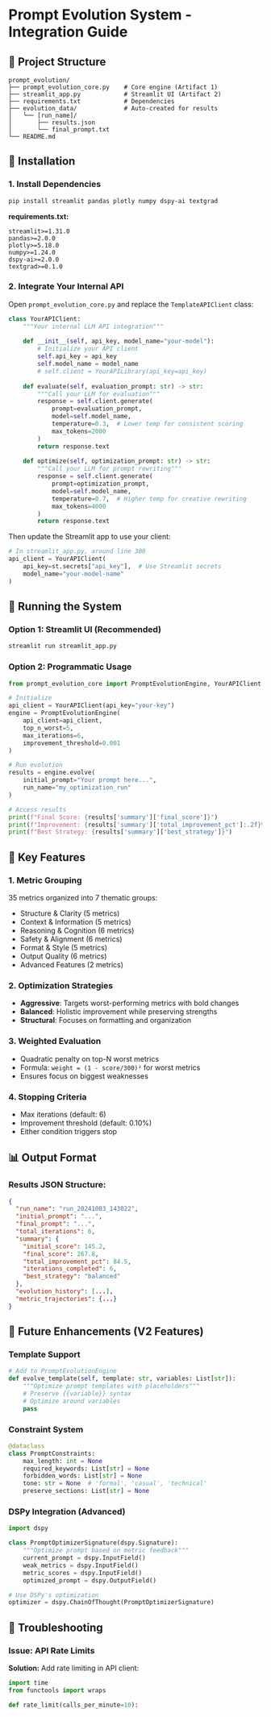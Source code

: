 # Prompt Evolution System - Integration Guide

## 📁 Project Structure

```
prompt_evolution/
├── prompt_evolution_core.py    # Core engine (Artifact 1)
├── streamlit_app.py            # Streamlit UI (Artifact 2)
├── requirements.txt            # Dependencies
├── evolution_data/             # Auto-created for results
│   └── [run_name]/
│       ├── results.json
│       └── final_prompt.txt
└── README.md
```

## 🔧 Installation

### 1. Install Dependencies

```bash
pip install streamlit pandas plotly numpy dspy-ai textgrad
```

**requirements.txt:**
```
streamlit>=1.31.0
pandas>=2.0.0
plotly>=5.18.0
numpy>=1.24.0
dspy-ai>=2.0.0
textgrad>=0.1.0
```

### 2. Integrate Your Internal API

Open `prompt_evolution_core.py` and replace the `TemplateAPIClient` class:

```python
class YourAPIClient:
    """Your internal LLM API integration"""
    
    def __init__(self, api_key, model_name="your-model"):
        # Initialize your API client
        self.api_key = api_key
        self.model_name = model_name
        # self.client = YourAPILibrary(api_key=api_key)
    
    def evaluate(self, evaluation_prompt: str) -> str:
        """Call your LLM for evaluation"""
        response = self.client.generate(
            prompt=evaluation_prompt,
            model=self.model_name,
            temperature=0.3,  # Lower temp for consistent scoring
            max_tokens=2000
        )
        return response.text
    
    def optimize(self, optimization_prompt: str) -> str:
        """Call your LLM for prompt rewriting"""
        response = self.client.generate(
            prompt=optimization_prompt,
            model=self.model_name,
            temperature=0.7,  # Higher temp for creative rewriting
            max_tokens=4000
        )
        return response.text
```

Then update the Streamlit app to use your client:

```python
# In streamlit_app.py, around line 300
api_client = YourAPIClient(
    api_key=st.secrets["api_key"],  # Use Streamlit secrets
    model_name="your-model-name"
)
```

## 🚀 Running the System

### Option 1: Streamlit UI (Recommended)

```bash
streamlit run streamlit_app.py
```

### Option 2: Programmatic Usage

```python
from prompt_evolution_core import PromptEvolutionEngine, YourAPIClient

# Initialize
api_client = YourAPIClient(api_key="your-key")
engine = PromptEvolutionEngine(
    api_client=api_client,
    top_n_worst=5,
    max_iterations=6,
    improvement_threshold=0.001
)

# Run evolution
results = engine.evolve(
    initial_prompt="Your prompt here...",
    run_name="my_optimization_run"
)

# Access results
print(f"Final Score: {results['summary']['final_score']}")
print(f"Improvement: {results['summary']['total_improvement_pct']:.2f}%")
print(f"Best Strategy: {results['summary']['best_strategy']}")
```

## 🎯 Key Features

### 1. **Metric Grouping**
35 metrics organized into 7 thematic groups:
- Structure & Clarity (5 metrics)
- Context & Information (5 metrics)
- Reasoning & Cognition (6 metrics)
- Safety & Alignment (6 metrics)
- Format & Style (5 metrics)
- Output Quality (6 metrics)
- Advanced Features (2 metrics)

### 2. **Optimization Strategies**
- **Aggressive**: Targets worst-performing metrics with bold changes
- **Balanced**: Holistic improvement while preserving strengths
- **Structural**: Focuses on formatting and organization

### 3. **Weighted Evaluation**
- Quadratic penalty on top-N worst metrics
- Formula: `weight = (1 - score/300)²` for worst metrics
- Ensures focus on biggest weaknesses

### 4. **Stopping Criteria**
- Max iterations (default: 6)
- Improvement threshold (default: 0.10%)
- Either condition triggers stop

## 📊 Output Format

### Results JSON Structure:
```json
{
  "run_name": "run_20241003_143022",
  "initial_prompt": "...",
  "final_prompt": "...",
  "total_iterations": 6,
  "summary": {
    "initial_score": 145.2,
    "final_score": 267.8,
    "total_improvement_pct": 84.5,
    "iterations_completed": 6,
    "best_strategy": "balanced"
  },
  "evolution_history": [...],
  "metric_trajectories": {...}
}
```

## 🔮 Future Enhancements (V2 Features)

### Template Support
```python
# Add to PromptEvolutionEngine
def evolve_template(self, template: str, variables: List[str]):
    """Optimize prompt templates with placeholders"""
    # Preserve {{variable}} syntax
    # Optimize around variables
    pass
```

### Constraint System
```python
@dataclass
class PromptConstraints:
    max_length: int = None
    required_keywords: List[str] = None
    forbidden_words: List[str] = None
    tone: str = None  # 'formal', 'casual', 'technical'
    preserve_sections: List[str] = None
```

### DSPy Integration (Advanced)
```python
import dspy

class PromptOptimizerSignature(dspy.Signature):
    """Optimize prompt based on metric feedback"""
    current_prompt = dspy.InputField()
    weak_metrics = dspy.InputField()
    metric_scores = dspy.InputField()
    optimized_prompt = dspy.OutputField()

# Use DSPy's optimization
optimizer = dspy.ChainOfThought(PromptOptimizerSignature)
```

## 🐛 Troubleshooting

### Issue: API Rate Limits
**Solution:** Add rate limiting in API client:
```python
import time
from functools import wraps

def rate_limit(calls_per_minute=10):